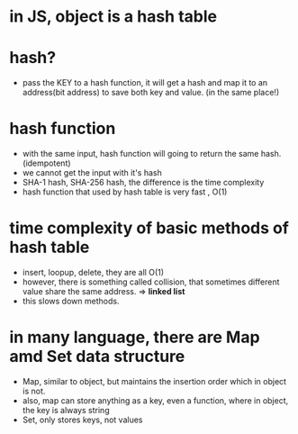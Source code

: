 # in JS, object is a hash table
# hash?
- pass the KEY to a hash function, it will get a hash and map it to an address(bit address) to save both key and value. (in the same place!)

# hash function
- with the same input, hash function will going to return the same hash. (idempotent)
- we cannot get the input with it's hash
- SHA-1 hash, SHA-256 hash, the difference is the time complexity
- hash function that used by hash table is very fast , O(1)


# time complexity of basic methods of hash table
- insert, loopup, delete, they are all O(1)
- however, there is something called collision, that sometimes different value share the same address. => **linked list**
- this slows down methods.

# in many language, there are Map amd Set data structure
- Map, similar to object, but maintains the insertion order which in object is not.
- also, map can store anything as a key, even a function, where in object, the key is always string
- Set, only stores keys, not values
